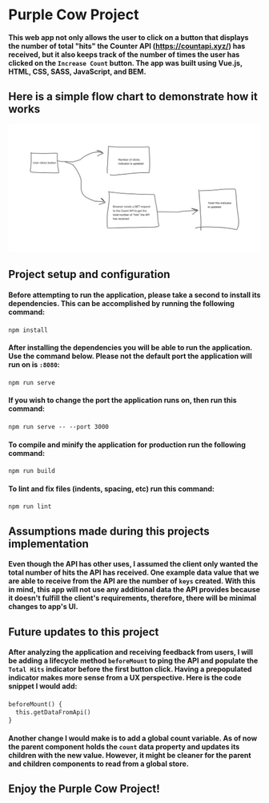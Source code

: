# Purple Cow Project
#### This web app not only allows the user to click on a button that displays the number of total "hits" the Counter API (https://countapi.xyz/) has received, but it also keeps track of the number of times the user has clicked on the `Increase Count` button. The app was built using Vue.js, HTML, CSS, SASS, JavaScript, and BEM.

## Here is a simple flow chart to demonstrate how it works
<img src="./src/assets/flowchart.jpg" alt="">

## Project setup and configuration
#### Before attempting to run the application, please take a second to install its dependencies. This can be accomplished by running the following command:
```
npm install
```
#### After installing the dependencies you will be able to run the application. Use the command below. Please not the default port the application will run on is `:8080`:  
```
npm run serve
```
#### If you wish to change the port the application runs on, then run this command:
```
npm run serve -- --port 3000
```
#### To compile and minify the application for production run the following command:
```
npm run build
```
#### To lint and fix files (indents, spacing, etc) run this command:
```
npm run lint
```

## Assumptions made during this projects implementation
#### Even though the API has other uses, I assumed the client only wanted the total number of hits the API has received. One example data value that we are able to receive from the API are the number of `keys` created. With this in mind, this app will not use any additional data the API provides because it doesn't fulfill the client's requirements, therefore, there will be minimal changes to app's UI.


## Future updates to this project
#### After analyzing the application and receiving feedback from users, I will be adding a lifecycle method `beforeMount` to ping the API and populate the `Total Hits` indicator before the first button click. Having a prepopulated indicator makes more sense from a UX perspective. Here is the code snippet I would add:
```
beforeMount() {
  this.getDataFromApi()
}
```

#### Another change I would make is to add a global count variable. As of now the parent component holds the `count` data property and updates its children with the new value. However, it might be cleaner for the parent and children components to read from a global store.




## Enjoy the Purple Cow Project!


